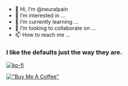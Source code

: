 - 👋 Hi, I’m @neuralpain
- 👀 I’m interested in ...
- 🌱 I’m currently learning ...
- 💞️ I’m looking to collaborate on ...
- 📫 How to reach me ...

<!---
neuralpain/neuralpain is a ✨ special ✨ repository because its `README.md` (this file) appears on your GitHub profile.
You can click the Preview link to take a look at your changes.
--->

### I like the defaults just the way they are.

[![ko-fi](https://ko-fi.com/img/githubbutton_sm.svg)](https://ko-fi.com/I3I0DGXRT)

[!["Buy Me A Coffee"](https://www.buymeacoffee.com/assets/img/custom_images/orange_img.png)](https://www.buymeacoffee.com/gbraad)

